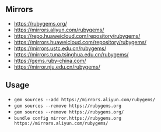 ## Mirrors
- https://rubygems.org/
- https://mirrors.aliyun.com/rubygems/
- https://repo.huaweicloud.com/repository/rubygems/
- https://mirrors.huaweicloud.com/repository/rubygems/
- https://mirrors.ustc.edu.cn/rubygems/
- https://mirrors.tuna.tsinghua.edu.cn/rubygems/
- https://gems.ruby-china.com/
- https://mirror.nju.edu.cn/rubygems/

## Usage
- `gem sources --add https://mirrors.aliyun.com/rubygems/`
- `gem sources --remove https://rubygems.org`
- `gem sources --remove https://rubygems.org/`
- `bundle config mirror.https://rubygems.org https://mirrors.aliyun.com/rubygems/`